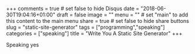 +++
comments = true	# set false to hide Disqus
date = "2018-06-30T19:04:16+01:00"
draft = false 
image = ""
menu = ""		# set "main" to add this content to the main menu
share = true	# set false to hide share buttons
slug = "static-site-generator"
tags = ["programming","speaking"]
categories = ["speaking"]
title = "Write You A Static Site Generator"
+++

Speaking yes